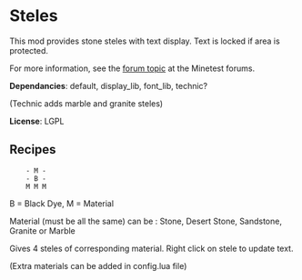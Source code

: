 # Steles

This mod provides stone steles with text display. Text is locked if area is protected.

For more information, see the [forum topic](https://forum.minetest.net/viewtopic.php?f=11&t=13563) at the Minetest forums.

**Dependancies**: default, display\_lib, font\_lib, technic?

(Technic adds marble and granite steles)

**License**: LGPL

## Recipes

		- M -
		- B -
		M M M

B = Black Dye, M = Material

Material (must be all the same) can be : Stone, Desert Stone, Sandstone, Granite or Marble 

Gives 4 steles of corresponding material. Right click on stele to update text.

(Extra materials can be added in config.lua file)
